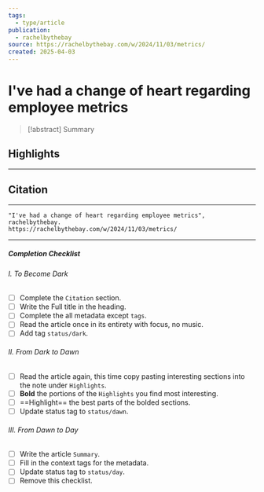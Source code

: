 ```yaml
---
tags:
  - type/article
publication:
  - rachelbythebay
source: https://rachelbythebay.com/w/2024/11/03/metrics/
created: 2025-04-03
---
```

# I've had a change of heart regarding employee metrics

> [!abstract] Summary
## Highlights
---
## Citation
---
```
"I've had a change of heart regarding employee metrics", rachelbythebay.
https://rachelbythebay.com/w/2024/11/03/metrics/
```
---
##### Completion Checklist
###### I. To Become Dark
- [ ] Complete the `Citation` section.
- [ ] Write the Full title in the heading.
- [ ] Complete the all metadata except `tags`.
- [ ] Read the article once in its entirety with focus, no music.
- [ ] Add tag `status/dark`.
###### II. From Dark to Dawn
- [ ] Read the article again, this time copy pasting interesting sections into the note under `Highlights`.
- [ ] **Bold** the portions of the `Highlights` you find most interesting.
- [ ] ==Highlight== the best parts of the bolded sections.
- [ ] Update status tag to `status/dawn`.
###### III. From Dawn to Day
- [ ] Write the article `Summary`.
- [ ] Fill in the context tags for the metadata.
- [ ] Update status tag to `status/day`.
- [ ] Remove this checklist.
